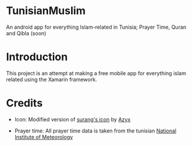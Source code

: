 
# TunisianMuslim

An android app for everything Islam-related in Tunisia; Prayer Time, Quran and Qibla (soon)

# Introduction

This project is an attempt at making a free mobile app for everything islam related using the Xamarin framework.

# Credits

- Icon: Modified version of [surang's icon](https://www.flaticon.com/free-icon/moon_5899729) by [Azyx](https://www.facebook.com/aziz.karoui.31/)

- Prayer time: All prayer time data is taken from the tunisian [National Institute of Meteorology](https://www.meteo.tn/en/heures-prieres)
